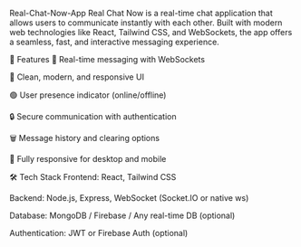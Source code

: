 Real-Chat-Now-App
Real Chat Now is a real-time chat application that allows users to communicate instantly with each other. Built with modern web technologies like React, Tailwind CSS, and WebSockets, the app offers a seamless, fast, and interactive messaging experience.

🚀 Features
🔗 Real-time messaging with WebSockets

💬 Clean, modern, and responsive UI

🟢 User presence indicator (online/offline)

🔒 Secure communication with authentication

🗑️ Message history and clearing options

📱 Fully responsive for desktop and mobile

🛠️ Tech Stack
Frontend: React, Tailwind CSS

Backend: Node.js, Express, WebSocket (Socket.IO or native ws)

Database: MongoDB / Firebase / Any real-time DB (optional)

Authentication: JWT or Firebase Auth (optional)
